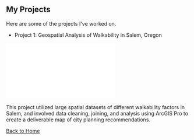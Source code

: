 ## My Projects
Here are some of the projects I've worked on.



- Project 1: Geospatial Analysis of Walkability in Salem, Oregon

[![Project Image](assets/FinalMapNeighborhoodIssues.pdf)](assets/Salem_Final_Project.pdf)

This project utilized large spatial datasets of different walkability factors in Salem, and involved data cleaning, joining, and analysis using ArcGIS Pro to create a deliverable map of city planning recommendations.



[Back to Home](index.md)
